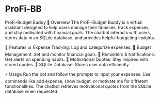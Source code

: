 # ProFi-BB


ProFi-Budget Buddy
📌 Overview
The ProFi-Budget Buddy is a virtual assistant designed to help users manage their finances, track expenses, and stay motivated with financial goals. The chatbot interacts with users, stores data in an SQLite database, and provides helpful budgeting insights.

🔧 Features
📊 Expense Tracking: Log and categorize expenses.
🎯 Budget Management: Set and monitor financial goals.
📅 Reminders & Notifications: Get alerts on spending habits.
📝 Motivational Quotes: Stay inspired with stored quotes.
💾 SQLite Database: Stores user data efficiently.



⚡ Usage
Run the bot and follow the prompts to input your expenses.
Use commands like add expense, show budget, or motivate me for different functionalities.
The chatbot retrieves motivational quotes from the SQLite database when requested.